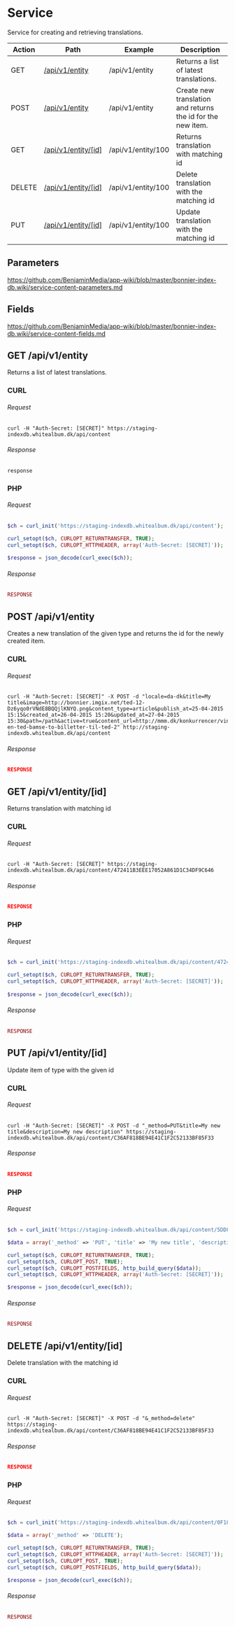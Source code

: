 # Service

Service for creating and retrieving translations.

|Action|Path|Example|Description|
|---|---|---|---|
|GET|[/api/v1/entity](#/get/api/entity)|/api/v1/entity|Returns a list of latest translations.|
|POST|[/api/v1/entity](#/post/api/entity)|/api/v1/entity|Create new translation and returns the id for the new item.|
|GET|[/api/v1/entity/[id]](#/get/api/entity/id)|/api/v1/entity/100|Returns translation with matching id|
|DELETE|[/api/v1/entity/[id]](#/delete/api/entity/id)|/api/v1/entity/100|Delete translation with the matching id|
|PUT|[/api/v1/entity/[id]](#/put/api/entity/id)|/api/v1/entity/100|Update translation with the matching id|

## Parameters

https://github.com/BenjaminMedia/app-wiki/blob/master/bonnier-index-db.wiki/service-content-parameters.md

## Fields

https://github.com/BenjaminMedia/app-wiki/blob/master/bonnier-index-db.wiki/service-content-fields.md

## <a name="/get/api/entity"></a> GET /api/v1/entity
Returns a list of latest translations.

### CURL

###### Request

```
curl -H "Auth-Secret: [SECRET]" https://staging-indexdb.whitealbum.dk/api/content
```

###### Response

```
response
```

### PHP

###### Request

```php
$ch = curl_init('https://staging-indexdb.whitealbum.dk/api/content');

curl_setopt($ch, CURLOPT_RETURNTRANSFER, TRUE);
curl_setopt($ch, CURLOPT_HTTPHEADER, array('Auth-Secret: [SECRET]'));
        
$response = json_decode(curl_exec($ch));
```

###### Response

```php
RESPONSE
```

## <a name="/post/api/entity"></a> POST /api/v1/entity

Creates a new translation of the given type and returns the id for the newly created item.

### CURL

###### Request

```
curl -H "Auth-Secret: [SECRET]" -X POST -d "locale=da-dk&title=My title&image=http://bonnier.imgix.net/ted-12-Dz6yqo0rVNdE8BQQjlKNYQ.png&content_type=article&publish_at=25-04-2015 15:15&created_at=26-04-2015 15:20&updated_at=27-04-2015 15:30&path=/path&active=true&content_url=http://mmm.dk/konkurrencer/vind-en-ted-bamse-to-billetter-til-ted-2" http://staging-indexdb.whitealbum.dk/api/content
```

###### Response

```json
RESPONSE
```

## <a name="/get/api/entity/id"></a> GET /api/v1/entity/[id]

Returns translation with matching id

### CURL

###### Request

```
curl -H "Auth-Secret: [SECRET]" https://staging-indexdb.whitealbum.dk/api/content/472411B3EEE17052A861D1C34DF9C646
```

###### Response

```json
RESPONSE
```

### PHP

###### Request

```php
$ch = curl_init('https://staging-indexdb.whitealbum.dk/api/content/472411B3EEE17052A861D1C34DF9C646');

curl_setopt($ch, CURLOPT_RETURNTRANSFER, TRUE);
curl_setopt($ch, CURLOPT_HTTPHEADER, array('Auth-Secret: [SECRET]'));
        
$response = json_decode(curl_exec($ch));
```

###### Response

```php
RESPONSE
```

## <a name="/put/api/entity/id"></a> PUT /api/v1/entity/[id]
Update item of type with the given id 

### CURL

###### Request
```
curl -H "Auth-Secret: [SECRET]" -X POST -d "_method=PUT&title=My new title&description=My new description" https://staging-indexdb.whitealbum.dk/api/content/C36AF818BE94E41C1F2C52133BF85F33
```

###### Response
```json
RESPONSE
```

### PHP

###### Request

```php
$ch = curl_init('https://staging-indexdb.whitealbum.dk/api/content/5DD845435D7B8BF6E9CDD6094BC79CF3');

$data = array('_method' => 'PUT', 'title' => 'My new title', 'description' => 'My new description');

curl_setopt($ch, CURLOPT_RETURNTRANSFER, TRUE);
curl_setopt($ch, CURLOPT_POST, TRUE);
curl_setopt($ch, CURLOPT_POSTFIELDS, http_build_query($data));
curl_setopt($ch, CURLOPT_HTTPHEADER, array('Auth-Secret: [SECRET]'));

$response = json_decode(curl_exec($ch));
```

###### Response

```php
RESPONSE
```

## <a name="/delete/api/entity/id"></a> DELETE /api/v1/entity/[id]
Delete translation with the matching id

### CURL

###### Request

```
curl -H "Auth-Secret: [SECRET]" -X POST -d "&_method=delete" https://staging-indexdb.whitealbum.dk/api/content/C36AF818BE94E41C1F2C52133BF85F33
```

###### Response

```json
RESPONSE
```

### PHP

###### Request

```php
$ch = curl_init('https://staging-indexdb.whitealbum.dk/api/content/0F18B76A2294449455595381FC49D092');

$data = array('_method' => 'DELETE');

curl_setopt($ch, CURLOPT_RETURNTRANSFER, TRUE);
curl_setopt($ch, CURLOPT_HTTPHEADER, array('Auth-Secret: [SECRET]'));
curl_setopt($ch, CURLOPT_POST, TRUE);
curl_setopt($ch, CURLOPT_POSTFIELDS, http_build_query($data));

$response = json_decode(curl_exec($ch));
```

###### Response

```php
RESPONSE
```
